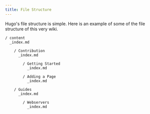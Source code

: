 ```yaml
---
title: File Structure
---
```


Hugo's file structure is simple. Here is an example of some of the file structure of this very wiki.

    / content
      _index.md

        / Contribution
          _index.md

            / Getting Started
              _index.md

            / Adding a Page
              _index.md

        / Guides
          _index.md

            / Webservers
              _index.md
